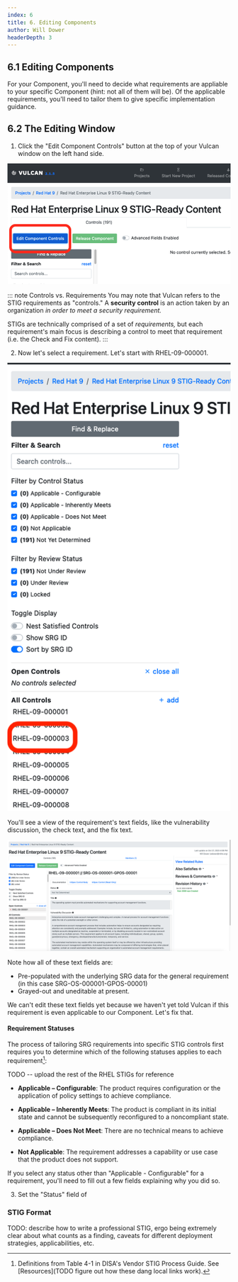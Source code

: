 ```yaml
---
index: 6
title: 6. Editing Components
author: Will Dower
headerDepth: 3
---
```


## 6.1 Editing Components

For your Component, you'll need to decide what requirements are appliable to your specific Component (hint: not all of them will be). Of the applicable requirements, you'll need to tailor them to give specific implementation guidance.

## 6.2 The Editing Window

1. Click the "Edit Component Controls" button at the top of your Vulcan window on the left hand side.

![Edit Component Controls Button](@/../../../assets/img/edit_controls.png)

::: note Controls vs. Requirements
You may note that Vulcan refers to the STIG requirements as "controls." A **security control** is an action taken by an organization *in order to meet a security requirement.* 

STIGs are technically comprised of a set of *requirements,* but each requirement's main focus is describing a control to meet that requirement (i.e. the Check and Fix content).
:::

2. Now let's select a requirement. Let's start with RHEL-09-000001.

![Selecting a Requirement](@/../../../assets/img/selecting_controls.png)

You'll see a view of the requirement's text fields, like the vulnerability discussion, the check text, and the fix text.

![An Unedited Requirement](@/../../../assets/img/selected_control.png)

Note how all of these text fields are:
- Pre-populated with the underlying SRG data for the general requirement (in this case SRG-OS-000001-GPOS-00001)
- Grayed-out and uneditable at present.

We can't edit these text fields yet because we haven't yet told Vulcan if this requirement is even applicable to our Component. Let's fix that.

#### Requirement Statuses

The process of tailoring SRG requirements into specific STIG controls first requires you to determine which of the following statuses applies to each requirement[^Statuses]:

TODO -- upload the rest of the RHEL STIGs for reference

- **Applicable – Configurable**: The product requires configuration or the application of policy settings to achieve compliance.

- **Applicable – Inherently Meets**: The product is compliant in its initial state and cannot be subsequently reconfigured to a noncompliant state.

- **Applicable – Does Not Meet**: There are no technical means to achieve compliance.

- **Not Applicable**: The requirement addresses a capability or use case that the product does not support.

If you select any status other than "Applicable - Configurable" for a requirement, you'll need to fill out a few fields explaining why you did so.

3. Set the "Status" field of 

### STIG Format
TODO: describe how to write a professional STIG, ergo being extremely clear about what counts as a finding, caveats for different deployment strategies, applicabilities, etc.

[^Statuses]: Definitions from Table 4-1 in DISA's Vendor STIG Process Guide. See [Resources](TODO figure out how these dang local links work).